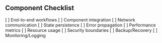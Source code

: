 ## Component Checklist

[ ] End-to-end workflows
[ ] Component integration
[ ] Network communication
[ ] State persistence
[ ] Error propagation
[ ] Performance metrics
[ ] Resource usage
[ ] Security boundaries
[ ] Backup/Recovery
[ ] Monitoring/Logging